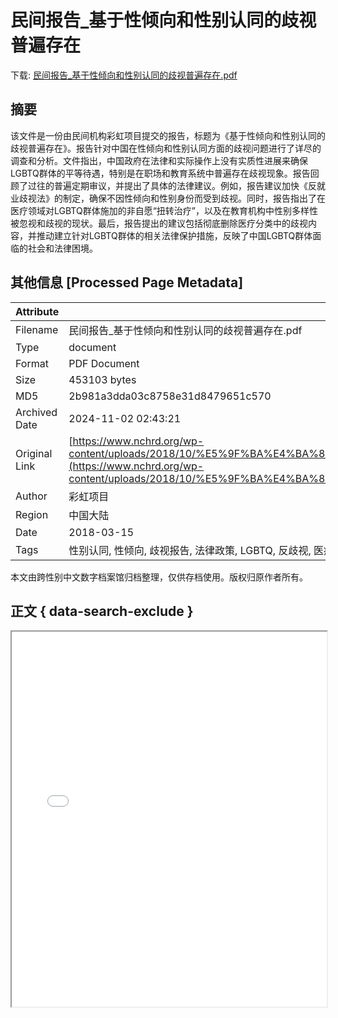 # 民间报告_基于性倾向和性别认同的歧视普遍存在

<!-- tcd_download_link -->
下载: <a href="民间报告_基于性倾向和性别认同的歧视普遍存在.pdf" download>民间报告_基于性倾向和性别认同的歧视普遍存在.pdf</a>
<!-- tcd_download_link_end -->

## 摘要

<!-- tcd_abstract -->
该文件是一份由民间机构彩虹项目提交的报告，标题为《基于性倾向和性别认同的歧视普遍存在》。报告针对中国在性倾向和性别认同方面的歧视问题进行了详尽的调查和分析。文件指出，中国政府在法律和实际操作上没有实质性进展来确保LGBTQ群体的平等待遇，特别是在职场和教育系统中普遍存在歧视现象。报告回顾了过往的普遍定期审议，并提出了具体的法律建议。例如，报告建议加快《反就业歧视法》的制定，确保不因性倾向和性别身份而受到歧视。同时，报告指出了在医疗领域对LGBTQ群体施加的非自愿“扭转治疗”，以及在教育机构中性别多样性被忽视和歧视的现状。最后，报告提出的建议包括彻底删除医疗分类中的歧视内容，并推动建立针对LGBTQ群体的相关法律保护措施，反映了中国LGBTQ群体面临的社会和法律困境。

<!-- tcd_abstract_end -->

## 其他信息 [Processed Page Metadata]

| Attribute       | Value                                  |
|-----------------|----------------------------------------|
| Filename        | 民间报告_基于性倾向和性别认同的歧视普遍存在.pdf                             |
| Type            | document                                 |
| Format          | PDF Document                               |
| Size            | 453103 bytes                           |
| MD5             | 2b981a3dda03c8758e31d8479651c570                                  |
| Archived Date   | 2024-11-02 02:43:21                             |
| Original Link   | [https://www.nchrd.org/wp-content/uploads/2018/10/%E5%9F%BA%E4%BA%8E%E6%80%A7%E5%80%BE%E5%90%91%E5%92%8C%E6%80%A7%E5%88%AB%E8%AE%A4%E5%90%8C%E7%9A%84%E6%AD%A7%E8%A7%86%E6%99%AE%E9%81%8D%E5%AD%98%E5%9C%A8.pdf](https://www.nchrd.org/wp-content/uploads/2018/10/%E5%9F%BA%E4%BA%8E%E6%80%A7%E5%80%BE%E5%90%91%E5%92%8C%E6%80%A7%E5%88%AB%E8%AE%A4%E5%90%8C%E7%9A%84%E6%AD%A7%E8%A7%86%E6%99%AE%E9%81%8D%E5%AD%98%E5%9C%A8.pdf)                         |
| Author          | 彩虹项目                               |
| Region          | 中国大陆                               |
| Date            | 2018-03-15                                 |
| Tags            | 性别认同, 性倾向, 歧视报告, 法律政策, LGBTQ, 反歧视, 医疗资源, 教育环境                                 |

本文由跨性别中文数字档案馆归档整理，仅供存档使用。版权归原作者所有。


## 正文 { data-search-exclude }

<!-- tcd_main_text -->
<iframe src="../民间报告_基于性倾向和性别认同的歧视普遍存在.pdf" width="100%" height="600px">
    <p>无法显示PDF，请下载查看。</p>
</iframe>
<!-- tcd_main_text_end -->

